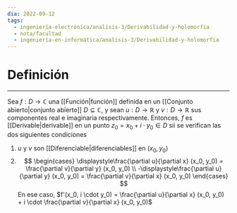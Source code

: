 ```yaml
---
dia: 2022-09-12
tags:
  - ingeniería-electrónica/analisis-3/Derivabilidad-y-holomorfía
  - nota/facultad
  - ingeniería-en-informática/analisis-3/Derivabilidad-y-holomorfía
---
```

# Definición
---
Sea $f : D \to \mathbb{C}$ una [[Función|función]] definida en un [[Conjunto abierto|conjunto abierto]] $D \subseteq \mathbb{C}$, y sean $u : D \to \mathbb{R}$ y $v : D \to \mathbb{R}$ sus componentes real e imaginaria respectivamente. Entonces, $f$ es [[Derivable|derivable]] en un punto $z_0 = x_0 + i \cdot y_0 \in D$ sii se verifican las dos siguientes condiciones
1) $u$ y $v$ son [[Diferenciable|diferenciables]] en $(x_0, y_0)$
2) $$ \begin{cases} 
	\displaystyle\frac{\partial u}{\partial x} (x_0, y_0) = \frac{\partial v}{\partial y} (x_0, y_0) \\
	-\displaystyle\frac{\partial u}{\partial y} (x_0, y_0) = \frac{\partial v}{\partial x} (x_0, y_0)
\end{cases} $$
En ese caso, $f'(x_0, i \cdot y_0) = \frac{\partial u}{\partial x} (x_0, y_0) + i \cdot \frac{\partial v}{\partial x} (x_0, y_0)$ 